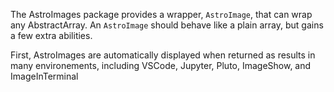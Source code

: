 The AstroImages package provides a wrapper, `AstroImage`, that can wrap any AbstractArray.
An `AstroImage` should behave like a plain array, but gains a few extra abilities.

First, AstroImages are automatically displayed when returned as results in many environements, including VSCode, Jupyter, Pluto, ImageShow, and ImageInTerminal